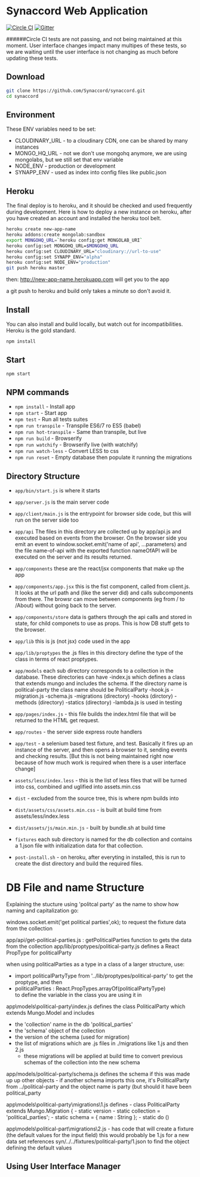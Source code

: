 # Synaccord Web Application

[![Circle CI](https://circleci.com/gh/Synaccord/synaccord.svg?style=shield&circle-token=5b337ba4f00eedca75846279350b3ca1c2072d5d)](https://circleci.com/gh/Synaccord/synaccord) [![Gitter](https://badges.gitter.im/Synaccord/synaccord.svg)](https://gitter.im/Synaccord/synaccord?utm_source=badge&utm_medium=badge&utm_campaign=pr-badge)

######Circle CI tests are not passing, and not being maintained at this moment.  User interface changes impact many multipes of these tests, so we are waiting until the user interface is not changing as much before updating these tests.

## Download

```bash
git clone https://github.com/Synaccord/synaccord.git
cd synaccord
```

## Environment

These ENV variables need to be set:
* CLOUDINARY_URL - to a cloudinary CDN, one can be shared by many instances
* MONGO_HQ_URL - not we don't use mongohq anymore, we are using mongolabs, but we still set that env variable
* NODE_ENV - production or development
* SYNAPP_ENV - used as index into config files like public.json 

## Heroku
The final deploy is to heroku, and it should be checked and used frequently during development. Here is how to deploy a new instance on heroku, after you have created an account and installed the heroku tool belt.

```bash
heroku create new-app-name
heroku addons:create mongolab:sandbox
export MONGOHQ_URL=`heroku config:get MONGOLAB_URI`
heroku config:set MONGOHQ_URL=$MONGOHQ_URL
heroku config:set CLOUDINARY_URL="cloudinary://url-to-use"
heroku config:set SYNAPP_ENV="alpha"
heroku config:set NODE_ENV="production"
git push heroku master
```
then: http://new-app-name.herokuapp.com will get you to the app

a git push to heroku and build only takes a minute so don't avoid it.

## Install
You can also install and build locally, but watch out for incompatibilities.  Heroku is the gold standard.

```bash
npm install
```

## Start

```bash
npm start
```

## NPM commands

- `npm install` - Install app
- `npm start` - Start app
- `npm test` - Run all tests suites
- `npm run transpile` - Transpile ES6/7 ro ES5 (babel)
- `npm run hot-transpile` - Same than transpile, but live
- `npm run build` - Browserify
- `npm run watchify` - Browserify live (with watchify)
- `npm run watch-less` - Convert LESS to css
- `npm run reset` - Empty database then populate it running the migrations

## Directory Structure

- `app/bin/start.js` is where it starts
- `app/server.js` is the main server code
- `app/client/main.js` is the entrypoint for browser side code, but this will run on the server side too

- `app/api`
	The files in this directory are collected up by app/api.js and executed based on events from the browser. On the browser side you emit an event to 
		window.socket.emit('name of api', ...parameters)
	and the file name-of-api with the exported function nameOfAPI will be executed on the server and its results returned.

- `app/components` these are the react/jsx components that make up the app
- `app/components/app.jsx` this is the fist component, called from client.js.  It looks at the url path and (like the server did) and calls subcomponents from there.  The browsr can move between components (eg from / to /About) without going back to the server.
- `app/components/store` data is gathers through the api calls and stored in state, for child componets to use as props. This is how DB stuff gets to the browser.

- `app/lib` this is js (not jsx) code used in the app
- `app/lib/proptypes`
	the .js files in this directory define the type of the class in terms of react proptypes.

- `app/models`
	each sub directory corresponds to a collection in the database. These directories can have
		-index.js which defines a class that extends mungo and includes the schema. If the directory name is political-party the class name should be PoliticalParty
		-hook.js
		-migration.js
		-schema.js
		-migrations (directory)
		-hooks (dirctory)
		-methods (directory)
		-statics (directory)
			-lambda.js is used in testing

- `app/pages/index.js`  - this file builds the index.html file that will be returned to the HTML get request.

- `app/routes` - the server side express route handlers

- `app/test` - a selenium based test fixture, and test.  Basically it fires up an instance of the server, and then opens a browser to it, sending events and checking results.  [But this is not being maintained right now because of how much work is required when there is a user interface change]

- `assets/less/index.less` - this is the list of less files that will be turned into css, combined and uglified into assets.min.css

- `dist` - excluded from the source tree, this is where npm builds into
- `dist/assets/css/assets.min.css` - is built at build time from assets/less/index.less
- `dist/assets/js/main.min.js` - built by bundle.sh at build time

- `fixtures`
	each sub directory is named for the db collection and contains a 1.json file with initialization data for that collection.

- `post-install.sh` - on heroku, after everyting in installed, this is run to create the dist directory and build the required files.

# DB File and name Structure

Explaining the stucture using 'politcal party' as the name to show how naming and capitalization go:

windows.socket.emit('get political parties',ok); to request the fixture data from the collection

app/api/get-political-parties.js : getPoliticalParties function to gets the data from the collection
app/lib/proptypes/political-party.js defines a React PropType for politicalParty

when using politicalParties as a type in a class of a larger structure, use:
- import politicalPartyType             from '../lib/proptypes/political-party' 
to get the proptype, and then 
- politicalParties : React.PropTypes.arrayOf(politicalPartyType)  
to define the variable in the class you are using it in

app\models\political-party\index.js defines the class PoliticalParty which extends Mungo.Model and includes
- the 'collection' name in the db 'political_parties'
- the 'schema' object of the collection
- the version of the schema (used for migration)
- the list of migrations which are .js files in ./migrations like 1.js and then 2.js
	- these migrations will be applied at build time to convert previous schemas of the collection into the new schema

app/models/political-party/schema.js defines the schema if this was made up up other objects 
	- if another schema imports this one, it's PoliticalParty from ../political-party and the object name is party (but should it have been political_party

app\models\political-party\migrations\1.js
defines 
	- class PoliticalParty extends Mungo.Migration {
	  	- static version 
	  	- static collection = 'political_parties';
		- static schema = { name : String };
		- static do ()

app\models\political-part\migrations\2.js
	- has code that will create a fixture (the default values for the input field) this would probably be 1.js for a new data set
	references syn/../../fixtures/political-party/1.json to find the object defining the default values

 

## Using User Interface Manager







